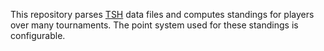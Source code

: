 This repository parses [TSH](http://www.poslarchive.com/tsh/doc/all.html) data files and computes standings for players over many tournaments. The point system used for these standings is configurable.